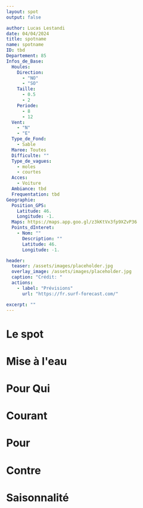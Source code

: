 ```yaml
---
layout: spot
output: false

author: Lucas Lestandi
date: 04/04/2024
title: spotname
name: spotname
ID: tbd
Departement: 85
Infos_de_Base:
  Houles:
    Direction:
      - "NO"
      - "SO"
    Taille:
      - 0.5
      - 2
    Periode:
      - 8
      - 12
  Vent:
    - "N"
    - "E"
  Type_de_Fond:
    - Sable
  Maree: Toutes
  Difficulte: ""
  Type_de_vagues:
    - moles
    - courtes
  Acces:
    - Voiture
  Ambiance: tbd
  Frequentation: tbd
Geographie:
  Position_GPS:
    Latitude: 46.
    Longitude: -1.
  Maps: https://maps.app.goo.gl/z3kKtVx3fp9XZvP36
  Points_dInteret:
    - Nom: ""
      Description: ""
      Latitude: 46.
      Longitude: -1.

header: 
  teaser: /assets/images/placeholder.jpg
  overlay_image: /assets/images/placeholder.jpg
  caption: "Crédit: "
  actions:
    - label: "Prévisions"
      url: "https://fr.surf-forecast.com/"

excerpt: ""
---
```


# Le spot

# Mise à l'eau


# Pour Qui

# Courant

# Pour

# Contre

# Saisonnalité